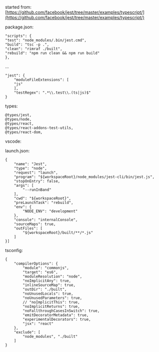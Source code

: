 started from: [https://github.com/facebook/jest/tree/master/examples/typescript/](https://github.com/facebook/jest/tree/master/examples/typescript/)

package.json:
    
    "scripts": {
    "test": "node_modules/.bin/jest.cmd",
    "build": "tsc -p .",
    "clean": "rimraf ./built",
    "rebuild": "npm run clean && npm run build"
    },

...

    "jest": {
        "moduleFileExtensions": [      
        "js"
        ],    
        "testRegex": ".*\\.test\\.(ts|js)$"
    }

types:

    @types/jest,
    @types/node,
    @types/react,
    @types/react-addons-test-utils,
    @types/react-dom,    

vscode:

launch.json:


    {
        "name": "Jest",
        "type": "node",
        "request": "launch",
        "program": "${workspaceRoot}/node_modules/jest-cli/bin/jest.js",
        "stopOnEntry": false,
        "args": [
            "--runInBand"            
        ],
        "cwd": "${workspaceRoot}",
        "preLaunchTask": "rebuild",        
        "env": {
            "NODE_ENV": "development"
        },
        "console": "internalConsole",
        "sourceMaps": true,
        "outFiles": [
            "${workspaceRoot}/built/**/*.js"
        ]                
    }]

tsconfig:

    {
        "compilerOptions": {
            "module": "commonjs",
            "target": "es6",
            "moduleResolution": "node",
            "noImplicitAny": true,
            "inlineSourceMap": true,
            "outDir": "./built",
            "noUnusedLocals": true,
            "noUnusedParameters": true,       
            // "noImplicitThis": true, 
            "noImplicitReturns": true,
            "noFallthroughCasesInSwitch": true,
            "emitDecoratorMetadata": true,
            "experimentalDecorators": true,
            "jsx": "react"
        },
        "exclude": [
            "node_modules", "./built"
        ]
    }    
